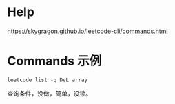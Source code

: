 # Help
https://skygragon.github.io/leetcode-cli/commands.html

# Commands 示例

`
leetcode list -q DeL array
`

查询条件，没做，简单，没锁。
